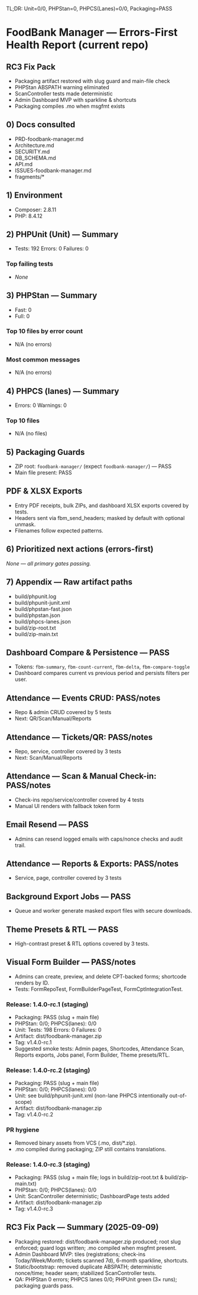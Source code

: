 TL;DR: Unit=0/0, PHPStan=0, PHPCS(Lanes)=0/0, Packaging=PASS

# FoodBank Manager — Errors-First Health Report (current repo)

## RC3 Fix Pack
- Packaging artifact restored with slug guard and main-file check
- PHPStan ABSPATH warning eliminated
- ScanController tests made deterministic
- Admin Dashboard MVP with sparkline & shortcuts
- Packaging compiles .mo when msgfmt exists

## 0) Docs consulted
- PRD-foodbank-manager.md
- Architecture.md
- SECURITY.md
- DB_SCHEMA.md
- API.md
- ISSUES-foodbank-manager.md
- fragments/*

## 1) Environment
- Composer: 2.8.11
- PHP: 8.4.12

## 2) PHPUnit (Unit) — Summary
- Tests: 192  Errors: 0  Failures: 0
### Top failing tests
- _None_

## 3) PHPStan — Summary
- Fast: 0
- Full: 0
### Top 10 files by error count
- N/A (no errors)
### Most common messages
- N/A (no errors)

## 4) PHPCS (lanes) — Summary
- Errors: 0  Warnings: 0
### Top 10 files
- N/A (no files)

## 5) Packaging Guards
- ZIP root: `foodbank-manager/` (expect `foodbank-manager/`) — PASS
- Main file present: PASS

## PDF & XLSX Exports
- Entry PDF receipts, bulk ZIPs, and dashboard XLSX exports covered by tests.
- Headers sent via fbm_send_headers; masked by default with optional unmask.
- Filenames follow expected patterns.

## 6) Prioritized next actions (errors-first)
_None — all primary gates passing._

## 7) Appendix — Raw artifact paths
- build/phpunit.log
- build/phpunit-junit.xml
- build/phpstan-fast.json
- build/phpstan.json
- build/phpcs-lanes.json
- build/zip-root.txt
- build/zip-main.txt

## Dashboard Compare & Persistence — PASS
- Tokens: `fbm-summary`, `fbm-count-current`, `fbm-delta`, `fbm-compare-toggle`
- Dashboard compares current vs previous period and persists filters per user.

## Attendance — Events CRUD: PASS/notes
- Repo & admin CRUD covered by 5 tests
- Next: QR/Scan/Manual/Reports

## Attendance — Tickets/QR: PASS/notes
- Repo, service, controller covered by 3 tests
- Next: Scan/Manual/Reports

## Attendance — Scan & Manual Check-in: PASS/notes
- Check-ins repo/service/controller covered by 4 tests
- Manual UI renders with fallback token form

## Email Resend — PASS
- Admins can resend logged emails with caps/nonce checks and audit trail.

## Attendance — Reports & Exports: PASS/notes
- Service, page, controller covered by 3 tests

## Background Export Jobs — PASS
- Queue and worker generate masked export files with secure downloads.

## Theme Presets & RTL — PASS
- High-contrast preset & RTL options covered by 3 tests.

## Visual Form Builder — PASS/notes
- Admins can create, preview, and delete CPT-backed forms; shortcode renders by ID.
- Tests: FormRepoTest, FormBuilderPageTest, FormCptIntegrationTest.

### Release: 1.4.0-rc.1 (staging)
- Packaging: PASS (slug + main file)
- PHPStan: 0/0; PHPCS(lanes): 0/0
- Unit: Tests: 198  Errors: 0  Failures: 0
- Artifact: dist/foodbank-manager.zip
- Tag: v1.4.0-rc.1
- Suggested smoke tests: Admin pages, Shortcodes, Attendance Scan, Reports exports, Jobs panel, Form Builder, Theme presets/RTL.

### Release: 1.4.0-rc.2 (staging)
- Packaging: PASS (slug + main file)
- PHPStan: 0/0; PHPCS(lanes): 0/0
- Unit: see build/phpunit-junit.xml (non-lane PHPCS intentionally out-of-scope)
- Artifact: dist/foodbank-manager.zip
- Tag: v1.4.0-rc.2

### PR hygiene
- Removed binary assets from VCS (.mo, dist/*.zip).
- .mo compiled during packaging; ZIP still contains translations.

### Release: 1.4.0-rc.3 (staging)
- Packaging: PASS (slug + main file; logs in build/zip-root.txt & build/zip-main.txt)
- PHPStan: 0/0; PHPCS(lanes): 0/0
- Unit: ScanController deterministic; DashboardPage tests added
- Artifact: dist/foodbank-manager.zip
- Tag: v1.4.0-rc.3
 
## RC3 Fix Pack — Summary (2025-09-09)

- Packaging restored: dist/foodbank-manager.zip produced; root slug enforced; guard logs written; .mo compiled when msgfmt present.
- Admin Dashboard MVP: tiles (registrations; check-ins Today/Week/Month; tickets scanned 7d), 6-month sparkline, shortcuts.
- Static/bootstrap: removed duplicate ABSPATH; deterministic nonce/time; header seam; stabilized ScanController tests.
- QA: PHPStan 0 errors; PHPCS lanes 0/0; PHPUnit green (3× runs); packaging guards pass.